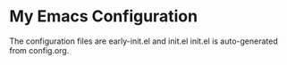 # My Emacs Configuration

The configuration files are early-init.el and init.el
init.el is auto-generated from config.org.
